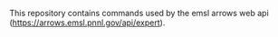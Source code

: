This repository contains commands used by the emsl arrows web api  (https://arrows.emsl.pnnl.gov/api/expert).

